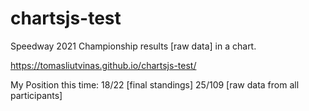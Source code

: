 # chartsjs-test

Speedway 2021 Championship results [raw data] in a chart.

https://tomasliutvinas.github.io/chartsjs-test/

My Position this time:
18/22 [final standings]
25/109 [raw data from all participants]
